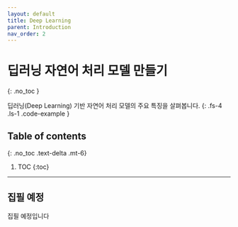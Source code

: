 ```yaml
---
layout: default
title: Deep Learning
parent: Introduction
nav_order: 2
---
```


# 딥러닝 자연어 처리 모델 만들기
{: .no_toc }

딥러닝(Deep Learning) 기반 자연어 처리 모델의 주요 특징을 살펴봅니다.
{: .fs-4 .ls-1 .code-example }

## Table of contents
{: .no_toc .text-delta .mt-6}

1. TOC
{:toc}

---

## 집필 예정

집필 예정입니다
